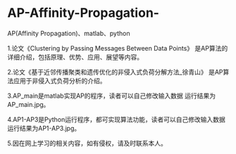 # AP-Affinity-Propagation-
AP(Affinity Propagation)、matlab、python

1.论文《Clustering by Passing Messages Between Data Points》
   是AP算法的详细介绍，包括原理、优势、应用、展望等内容。

2.论文《基于近邻传播聚类和遗传优化的非侵入式负荷分解方法_徐青山》
   是AP算法应用于非侵入式负荷分析的介绍。

3.AP_main是matlab实现AP的程序，读者可以自己修改输入数据
   运行结果为AP_main.jpg。

4.AP1-AP3是Python运行程序，都可实现算法功能，读者可以自己修改输入数据
   运行结果为AP1-AP3.jpg。

5.因在网上学习的相关内容，如有侵权，请及时联系本人。
